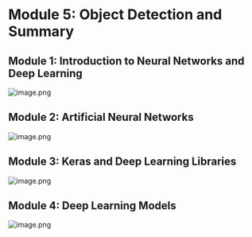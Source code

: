 

# Module 5: Object Detection and Summary
## Module 1: Introduction to Neural Networks and Deep Learning
![image.png](https://prod-files-secure.s3.us-west-2.amazonaws.com/03e82b26-cccb-4906-bb56-adabcbdc0655/a8d40bcb-c482-4026-8872-311e16b2dc63/image.png?X-Amz-Algorithm=AWS4-HMAC-SHA256&X-Amz-Content-Sha256=UNSIGNED-PAYLOAD&X-Amz-Credential=ASIAZI2LB4666PUG6IUG%2F20250204%2Fus-west-2%2Fs3%2Faws4_request&X-Amz-Date=20250204T191126Z&X-Amz-Expires=3600&X-Amz-Security-Token=IQoJb3JpZ2luX2VjEBsaCXVzLXdlc3QtMiJHMEUCIDeYTIBInfpFq40aBdS00CZEJmZz2e5AZm5uqJV79zg2AiEA9zzWksNVtvkc1C5KffQUbebsU0DPNJmKmze5UE236akq%2FwMINBAAGgw2Mzc0MjMxODM4MDUiDIYULS4q7DNGEXX4gyrcAz%2FFKBsl7NNV9Wne7Uq4Ww8VhU75yCdK3pwCq73jgE9GilhCfm90ofZ2JYyg9xkARA%2BTMhrguOWx%2F9glVREhBLYLasd%2BESJT%2F2wncCbjW%2FiMC%2F4K5dmbO5mJj9nvpTUZwhTmB1CPriQQGjA2x%2BJjapa4U4eLvG6c1qOn7T2rgshbMdvu6OU0bDSGkPqCI8hdVJGkKBoG9AjD%2F0ChHBIJ3%2FAlXsR2l5swzIiCQaSaegyi3B2glrPb7%2FPHV7pgIu6sWgzIuYTHjitVL9m%2FIVRKE8GzSmnYuAJqt28hOw9g3kA374XlFCpcHwiFZBc4MHchiwXYe3yyw4VqFF9XYvbNwpuoczXQRVU%2BhCxhAAO4H5ogyz3PV4HZKpO3BbyPw%2FLG2st59wC70AagfaWdbZ6dohF8ESQIB4pf%2BpVRvDG2bc%2BPFy2%2FdPOznF8%2B%2BHOOuUafVzrGoP6VjaQYG3gWD1ksADyoH8fYkyV5zYZUHizs47w0052LjLB4WVumNRW%2BNwXw31kpLURQo6vrA5KDsD7bGLM%2FMbd0pWHaPwRh%2F5Xjj6G7EPcnPBjtkhP%2BH18S1ojiKkY1ncvGZ2zFAI1mkec2XtvgqT%2FyimCyn%2F%2BJJ830xLPTPtZ8JFIRRUugXzd6MJC9ib0GOqUBR7vkmAFYLig2sNKTqq%2Bi1S%2BDnOLCNEdExEb8c3BFCrJsT8bJCRvFrjjqjESFl6KezX1SUveZJpQk%2BU%2FuN6BOiZ1MHsWlqnpKgn6VcLsH6lFQgvvw9eWVZu99RuVM1WYjm%2FI7KiEu55vZ82oKNf0tM5Br%2FtYdZcHYwfX0XuWkRrHtVunok1Cc168SAoqVHtl29XqjMOdtamvO5HwiiqWBhPAsTEg5&X-Amz-Signature=b0094a3630be270c27e73da00168af9c23dcdc693bbc3c02d9219e81777a958b&X-Amz-SignedHeaders=host&x-id=GetObject)
## Module 2: Artificial Neural Networks
![image.png](https://prod-files-secure.s3.us-west-2.amazonaws.com/03e82b26-cccb-4906-bb56-adabcbdc0655/5157ca89-62da-41d9-a98f-6432b71047a9/image.png?X-Amz-Algorithm=AWS4-HMAC-SHA256&X-Amz-Content-Sha256=UNSIGNED-PAYLOAD&X-Amz-Credential=ASIAZI2LB4666PUG6IUG%2F20250204%2Fus-west-2%2Fs3%2Faws4_request&X-Amz-Date=20250204T191126Z&X-Amz-Expires=3600&X-Amz-Security-Token=IQoJb3JpZ2luX2VjEBsaCXVzLXdlc3QtMiJHMEUCIDeYTIBInfpFq40aBdS00CZEJmZz2e5AZm5uqJV79zg2AiEA9zzWksNVtvkc1C5KffQUbebsU0DPNJmKmze5UE236akq%2FwMINBAAGgw2Mzc0MjMxODM4MDUiDIYULS4q7DNGEXX4gyrcAz%2FFKBsl7NNV9Wne7Uq4Ww8VhU75yCdK3pwCq73jgE9GilhCfm90ofZ2JYyg9xkARA%2BTMhrguOWx%2F9glVREhBLYLasd%2BESJT%2F2wncCbjW%2FiMC%2F4K5dmbO5mJj9nvpTUZwhTmB1CPriQQGjA2x%2BJjapa4U4eLvG6c1qOn7T2rgshbMdvu6OU0bDSGkPqCI8hdVJGkKBoG9AjD%2F0ChHBIJ3%2FAlXsR2l5swzIiCQaSaegyi3B2glrPb7%2FPHV7pgIu6sWgzIuYTHjitVL9m%2FIVRKE8GzSmnYuAJqt28hOw9g3kA374XlFCpcHwiFZBc4MHchiwXYe3yyw4VqFF9XYvbNwpuoczXQRVU%2BhCxhAAO4H5ogyz3PV4HZKpO3BbyPw%2FLG2st59wC70AagfaWdbZ6dohF8ESQIB4pf%2BpVRvDG2bc%2BPFy2%2FdPOznF8%2B%2BHOOuUafVzrGoP6VjaQYG3gWD1ksADyoH8fYkyV5zYZUHizs47w0052LjLB4WVumNRW%2BNwXw31kpLURQo6vrA5KDsD7bGLM%2FMbd0pWHaPwRh%2F5Xjj6G7EPcnPBjtkhP%2BH18S1ojiKkY1ncvGZ2zFAI1mkec2XtvgqT%2FyimCyn%2F%2BJJ830xLPTPtZ8JFIRRUugXzd6MJC9ib0GOqUBR7vkmAFYLig2sNKTqq%2Bi1S%2BDnOLCNEdExEb8c3BFCrJsT8bJCRvFrjjqjESFl6KezX1SUveZJpQk%2BU%2FuN6BOiZ1MHsWlqnpKgn6VcLsH6lFQgvvw9eWVZu99RuVM1WYjm%2FI7KiEu55vZ82oKNf0tM5Br%2FtYdZcHYwfX0XuWkRrHtVunok1Cc168SAoqVHtl29XqjMOdtamvO5HwiiqWBhPAsTEg5&X-Amz-Signature=28d26932ced32a625044197ca398bdff6fc9d6cc921940884a8825c235252c12&X-Amz-SignedHeaders=host&x-id=GetObject)
## Module 3: Keras and Deep Learning Libraries
![image.png](https://prod-files-secure.s3.us-west-2.amazonaws.com/03e82b26-cccb-4906-bb56-adabcbdc0655/5089ce50-05f1-470d-ad42-42503bf1df5f/image.png?X-Amz-Algorithm=AWS4-HMAC-SHA256&X-Amz-Content-Sha256=UNSIGNED-PAYLOAD&X-Amz-Credential=ASIAZI2LB4666PUG6IUG%2F20250204%2Fus-west-2%2Fs3%2Faws4_request&X-Amz-Date=20250204T191126Z&X-Amz-Expires=3600&X-Amz-Security-Token=IQoJb3JpZ2luX2VjEBsaCXVzLXdlc3QtMiJHMEUCIDeYTIBInfpFq40aBdS00CZEJmZz2e5AZm5uqJV79zg2AiEA9zzWksNVtvkc1C5KffQUbebsU0DPNJmKmze5UE236akq%2FwMINBAAGgw2Mzc0MjMxODM4MDUiDIYULS4q7DNGEXX4gyrcAz%2FFKBsl7NNV9Wne7Uq4Ww8VhU75yCdK3pwCq73jgE9GilhCfm90ofZ2JYyg9xkARA%2BTMhrguOWx%2F9glVREhBLYLasd%2BESJT%2F2wncCbjW%2FiMC%2F4K5dmbO5mJj9nvpTUZwhTmB1CPriQQGjA2x%2BJjapa4U4eLvG6c1qOn7T2rgshbMdvu6OU0bDSGkPqCI8hdVJGkKBoG9AjD%2F0ChHBIJ3%2FAlXsR2l5swzIiCQaSaegyi3B2glrPb7%2FPHV7pgIu6sWgzIuYTHjitVL9m%2FIVRKE8GzSmnYuAJqt28hOw9g3kA374XlFCpcHwiFZBc4MHchiwXYe3yyw4VqFF9XYvbNwpuoczXQRVU%2BhCxhAAO4H5ogyz3PV4HZKpO3BbyPw%2FLG2st59wC70AagfaWdbZ6dohF8ESQIB4pf%2BpVRvDG2bc%2BPFy2%2FdPOznF8%2B%2BHOOuUafVzrGoP6VjaQYG3gWD1ksADyoH8fYkyV5zYZUHizs47w0052LjLB4WVumNRW%2BNwXw31kpLURQo6vrA5KDsD7bGLM%2FMbd0pWHaPwRh%2F5Xjj6G7EPcnPBjtkhP%2BH18S1ojiKkY1ncvGZ2zFAI1mkec2XtvgqT%2FyimCyn%2F%2BJJ830xLPTPtZ8JFIRRUugXzd6MJC9ib0GOqUBR7vkmAFYLig2sNKTqq%2Bi1S%2BDnOLCNEdExEb8c3BFCrJsT8bJCRvFrjjqjESFl6KezX1SUveZJpQk%2BU%2FuN6BOiZ1MHsWlqnpKgn6VcLsH6lFQgvvw9eWVZu99RuVM1WYjm%2FI7KiEu55vZ82oKNf0tM5Br%2FtYdZcHYwfX0XuWkRrHtVunok1Cc168SAoqVHtl29XqjMOdtamvO5HwiiqWBhPAsTEg5&X-Amz-Signature=a2487687d7fd67d4bd1be6d27141abcbc8b404e249bd9fe507abb5cfd6b927e3&X-Amz-SignedHeaders=host&x-id=GetObject)
## Module 4: Deep Learning Models
![image.png](https://prod-files-secure.s3.us-west-2.amazonaws.com/03e82b26-cccb-4906-bb56-adabcbdc0655/4e22fcb0-cfbc-4d28-b961-b9b8fde071f0/image.png?X-Amz-Algorithm=AWS4-HMAC-SHA256&X-Amz-Content-Sha256=UNSIGNED-PAYLOAD&X-Amz-Credential=ASIAZI2LB4666PUG6IUG%2F20250204%2Fus-west-2%2Fs3%2Faws4_request&X-Amz-Date=20250204T191126Z&X-Amz-Expires=3600&X-Amz-Security-Token=IQoJb3JpZ2luX2VjEBsaCXVzLXdlc3QtMiJHMEUCIDeYTIBInfpFq40aBdS00CZEJmZz2e5AZm5uqJV79zg2AiEA9zzWksNVtvkc1C5KffQUbebsU0DPNJmKmze5UE236akq%2FwMINBAAGgw2Mzc0MjMxODM4MDUiDIYULS4q7DNGEXX4gyrcAz%2FFKBsl7NNV9Wne7Uq4Ww8VhU75yCdK3pwCq73jgE9GilhCfm90ofZ2JYyg9xkARA%2BTMhrguOWx%2F9glVREhBLYLasd%2BESJT%2F2wncCbjW%2FiMC%2F4K5dmbO5mJj9nvpTUZwhTmB1CPriQQGjA2x%2BJjapa4U4eLvG6c1qOn7T2rgshbMdvu6OU0bDSGkPqCI8hdVJGkKBoG9AjD%2F0ChHBIJ3%2FAlXsR2l5swzIiCQaSaegyi3B2glrPb7%2FPHV7pgIu6sWgzIuYTHjitVL9m%2FIVRKE8GzSmnYuAJqt28hOw9g3kA374XlFCpcHwiFZBc4MHchiwXYe3yyw4VqFF9XYvbNwpuoczXQRVU%2BhCxhAAO4H5ogyz3PV4HZKpO3BbyPw%2FLG2st59wC70AagfaWdbZ6dohF8ESQIB4pf%2BpVRvDG2bc%2BPFy2%2FdPOznF8%2B%2BHOOuUafVzrGoP6VjaQYG3gWD1ksADyoH8fYkyV5zYZUHizs47w0052LjLB4WVumNRW%2BNwXw31kpLURQo6vrA5KDsD7bGLM%2FMbd0pWHaPwRh%2F5Xjj6G7EPcnPBjtkhP%2BH18S1ojiKkY1ncvGZ2zFAI1mkec2XtvgqT%2FyimCyn%2F%2BJJ830xLPTPtZ8JFIRRUugXzd6MJC9ib0GOqUBR7vkmAFYLig2sNKTqq%2Bi1S%2BDnOLCNEdExEb8c3BFCrJsT8bJCRvFrjjqjESFl6KezX1SUveZJpQk%2BU%2FuN6BOiZ1MHsWlqnpKgn6VcLsH6lFQgvvw9eWVZu99RuVM1WYjm%2FI7KiEu55vZ82oKNf0tM5Br%2FtYdZcHYwfX0XuWkRrHtVunok1Cc168SAoqVHtl29XqjMOdtamvO5HwiiqWBhPAsTEg5&X-Amz-Signature=94ed4b6a51314f0c0ea929fc2705252783a726ad4390008c90ddd9789d973553&X-Amz-SignedHeaders=host&x-id=GetObject)